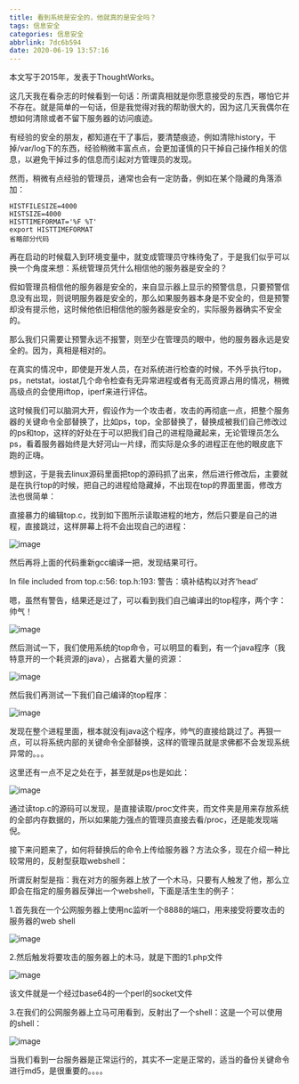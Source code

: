 ```yaml
---
title: 看到系统是安全的，他就真的是安全吗？
tags: 信息安全
categories: 信息安全
abbrlink: 7dc6b594
date: 2020-06-19 13:57:16
---
```


本文写于2015年，发表于ThoughtWorks。

这几天我在看杂志的时候看到一句话：所谓真相就是你愿意接受的东西，哪怕它并不存在。就是简单的一句话，但是我觉得对我的帮助很大的，因为这几天我偶尔在想如何清除或者不留下服务器的访问痕迹。

<!-- more -->

有经验的安全的朋友，都知道在干了事后，要清楚痕迹，例如清除history，干掉/var/log下的东西，经验稍微丰富点点，会更加谨慎的只干掉自己操作相关的信息，以避免干掉过多的信息而引起对方管理员的发现。

然而，稍微有点经验的管理员，通常也会有一定防备，例如在某个隐藏的角落添加：

```shell
HISTFILESIZE=4000
HISTSIZE=4000
HISTTIMEFORMAT='%F %T'
export HISTTIMEFORMAT
省略部分代码
```
 再在启动的时候载入到环境变量中，就变成管理员守株待兔了，于是我们似乎可以换一个角度来想：系统管理员凭什么相信他的服务器是安全的？

假如管理员相信他的服务器是安全的，来自显示器上显示的预警信息，只要预警信息没有出现，则说明服务器是安全的，那么如果服务器本身是不安全的，但是预警却没有提示他，这时候他依旧相信他的服务器是安全的，实际服务器确实不安全的。

那么我们只需要让预警永远不报警，则至少在管理员的眼中，他的服务器永远是安全的。因为，真相是相对的。

在真实的情况中，即使是开发人员，在对系统进行检查的时候，不外乎执行top，ps，netstat，iostat几个命令检查有无异常进程或者有无高资源占用的情况，稍微高级点的会使用iftop，iperf来进行评估。

这时候我们可以脑洞大开，假设作为一个攻击者，攻击的再彻底一点，把整个服务器的关键命令全部替换了，比如ps，top，全部替换了，替换成被我们自己修改过的ps和top，这样的好处在于可以把我们自己的进程隐藏起来，无论管理员怎么ps，看着服务器始终是大好河山一片绿，而实际是众多的进程正在他的眼皮底下跑的正嗨。

想到这，于是我去linux源码里面把top的源码抓了出来，然后进行修改后，主要就是在执行top的时候，把自己的进程给隐藏掉，不出现在top的界面里面，修改方法也很简单：

直接暴力的编辑top.c，找到如下图所示读取进程的地方，然后只要是自己的进程，直接跳过，这样屏幕上将不会出现自己的进程：


![image](10.pic.jpg)


然后再将上面的代码重新gcc编译一把，发现结果可行。


In file included from top.c:56:
top.h:193: 警告：填补结构以对齐‘head’

嗯，虽然有警告，结果还是过了，可以看到我们自己编译出的top程序，两个字：帅气！

![image](a001.png)


然后测试一下，我们使用系统的top命令，可以明显的看到，有一个java程序（我特意开的一个耗资源的java），占据着大量的资源：


![image](a002.png)


然后我们再测试一下我们自己编译的top程序：


![image](a003.png)


发现在整个进程里面，根本就没有java这个程序，帅气的直接给跳过了。再狠一点，可以将系统内部的关键命令全部替换，这样的管理员就是求佛都不会发现系统异常的。。。

这里还有一点不足之处在于，甚至就是ps也是如此：


![image](a004.png)


通过读top.c的源码可以发现，是直接读取/proc文件夹，而文件夹是用来存放系统的全部内存数据的，所以如果能力强点的管理员直接去看/proc，还是能发现端倪。

接下来问题来了，如何将替换后的命令上传给服务器？方法众多，现在介绍一种比较常用的，反射型获取webshell：

所谓反射型是指：我在对方的服务器上放了一个木马，只要有人触发了他，那么立即会在指定的服务器反弹出一个webshell，下面是活生生的例子：

1.首先我在一个公网服务器上使用nc监听一个8888的端口，用来接受将要攻击的服务器的web shell


![image](a005.png)

2.然后触发将要攻击的服务器上的木马，就是下图的1.php文件


![image](a006.png)




该文件就是一个经过base64的一个perl的socket文件

3.在我们的公网服务器上立马可用看到，反射出了一个shell：这是一个可以使用的shell：


![image](a007.jpg)

当我们看到一台服务器是正常运行的，其实不一定是正常的，适当的备份关键命令进行md5，是很重要的。。。。
